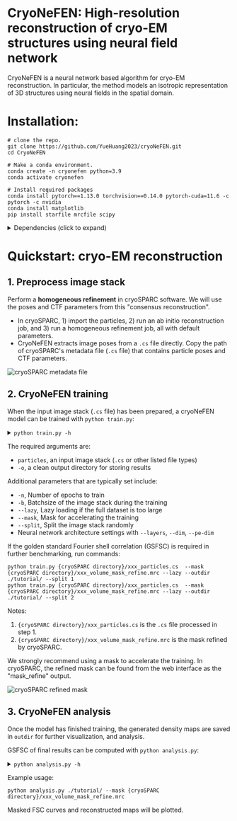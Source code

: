 # CryoNeFEN: High-resolution reconstruction of cryo-EM structures using neural field network
CryoNeFEN is a neural network based algorithm for cryo-EM reconstruction. In particular, the method models an isotropic representation of 3D structures using neural fields in the spatial domain.
# Installation:

```
# clone the repo.
git clone https://github.com/YueHuang2023/cryoNeFEN.git
cd CryoNeFEN

# Make a conda environment.
conda create -n cryonefen python=3.9
conda activate cryonefen

# Install required packages
conda install pytorch==1.13.0 torchvision==0.14.0 pytorch-cuda=11.6 -c pytorch -c nvidia
conda install matplotlib 
pip install starfile mrcfile scipy
```
<details>
  <summary> Dependencies (click to expand) </summary>
  
  - pytorch 1.13
  - starfile
  - mrcfile
  - matplotlib
  - scipy

</details>

# Quickstart: cryo-EM reconstruction
## 1. Preprocess image stack
Perform a **homogeneous refinement** in cryoSPARC software. We will use the poses and CTF parameters from this "consensus reconstruction". 

- In cryoSPARC, 1) import the particles, 2) run an ab initio reconstruction job, and 3) run a homogeneous refinement job, all with default parameters.
- CryoNeFEN extracts image poses from a `.cs` file directly. Copy the path of cryoSPARC's metadata file (`.cs` file) that contains particle poses and CTF parameters.

![cryoSPARC metadata file](./picture/particles.png, "Particle file path")
  
## 2. CryoNeFEN training
When the input image stack (`.cs` file) has been prepared, a cryoNeFEN model can be trained with `python train.py`:

<details><summary><code>python train.py -h</code></summary>
  
    usage: train.py [-h] -o OUTDIR [--poses POSES] [--ctf pkl] [--mask mrc] [--split {1,2}] [--load WEIGHTS.PKL] [--checkpoint CHECKPOINT] [--log-interval LOG_INTERVAL] [--seed SEED] [--uninvert-data] [--no-window]
                [--window-r WINDOW_R] [--ind IND] [--lazy] [--datadir DATADIR] [-n NUM_EPOCHS] [-b BATCH_SIZE] [--wd WD] [--lr LR] [--norm NORM NORM] [--layers LAYERS] [--dim DIM] [--l-extent L_EXTENT]
                [--pe-type {geom_ft,geom_full,geom_lowf,geom_nohighf,linear_lowf,gaussian,none}] [--pe-dim PE_DIM] [--activation {relu,leaky_relu}]
                particles

    positional arguments:
      particles             Input particles (.mrcs, .star, .cs, or .txt)

    optional arguments:
      -h, --help            show this help message and exit
      -o OUTDIR, --outdir OUTDIR
                        Output directory to save model
      --poses POSES         Image poses (.pkl)
      --ctf pkl             CTF parameters (.pkl)
      --mask mrc            Optional mask (.mrc, default: sphere mask)
      --split {1,2}         Split dataset for computing GSFSC
      --load WEIGHTS.PKL    Initialize training from a checkpoint
      --checkpoint CHECKPOINT
                        Checkpointing interval in N_EPOCHS (default: 1)
      --log-interval LOG_INTERVAL
                        Logging interval in N_IMGS (default: 100)
      --seed SEED           Random seed

    Dataset loading:
      --uninvert-data       Do not invert data sign
      --no-window           Turn off real space windowing of dataset
      --window-r WINDOW_R   Windowing radius (default: 0.85)
      --ind IND             Filter particle stack by these indices
      --lazy                Lazy loading if full dataset is too large to fit in memory
      --datadir DATADIR     Path prefix to particle stack if loading relative paths from a .star or .cs file

    Training parameters:
      -n NUM_EPOCHS, --num-epochs NUM_EPOCHS
                        Number of training epochs (default: 20)
      -b BATCH_SIZE, --batch-size BATCH_SIZE
                        Minibatch size (default: 4)
      --wd WD               Weight decay in Adam optimizer (default: 0)
      --lr LR               Learning rate in Adam optimizer (default: 0.001)
      --norm NORM NORM      Data normalization as shift, 1/scale (default: 0, 1)

    Network Architecture:
      --layers LAYERS       Number of hidden layers (default: 2)
      --dim DIM             Number of nodes in hidden layers (default: 256)
      --l-extent L_EXTENT   Coordinate lattice size (if not using positional encoding) (default: 0.5)
      --pe-type {geom_ft,geom_full,geom_lowf,geom_nohighf,linear_lowf,gaussian,none}
                        Type of positional encoding (default: geom_ft)
      --pe-dim PE_DIM       Num sinusoid features in positional encoding (default: 32)
      --activation {relu,leaky_relu}
                        Activation (default: relu)

</details>

The required arguments are:
- `particles`, an input image stack (`.cs` or other listed file types)
- `-o`, a clean output directory for storing results
  
Additional parameters that are typically set include:
- `-n`, Number of epochs to train
- `-b`, Batchsize of the image stack during the training
- `--lazy`, Lazy loading if the full dataset is too large
- `--mask`, Mask for accelerating the training
- `--split`, Split the image stack randomly
- Neural network architecture settings with `--layers`, `--dim`, `--pe-dim`

If the golden standard Fourier shell correlation (GSFSC) is required in further benchmarking, run commands:
```
python train.py {cryoSPARC directory}/xxx_particles.cs  --mask {cryoSPARC directory}/xxx_volume_mask_refine.mrc --lazy --outdir ./tutorial/ --split 1
python train.py {cryoSPARC directory}/xxx_particles.cs  --mask {cryoSPARC directory}/xxx_volume_mask_refine.mrc --lazy --outdir ./tutorial/ --split 2
```
Notes:
1. `{cryoSPARC directory}/xxx_particles.cs` is the `.cs` file processed in step 1.
2. `{cryoSPARC directory}/xxx_volume_mask_refine.mrc` is the mask refined by cryoSPARC.

We strongly recommend using a mask to accelerate the training. In cryoSPARC, the refined mask can be found from the web interface as the "mask_refine" output.

![cryoSPARC refined mask](./picture/mask.png, 'Mask file path')

## 3. CryoNeFEN analysis
Once the model has finished training, the generated density maps are saved in `outdir` for further visualization, and analysis. 

GSFSC of final results can be computed with `python analysis.py`:

<details><summary><code>python analysis.py -h</code></summary>
  
    usage: analysis.py [-h] [--mask mrc] volumes

    positional arguments:
       volumes     Half-maps directory (.mrc)

    optional arguments:
      -h, --help  show this help message and exit
      --mask mrc  FSC mask (.mrc)

</details>

Example usage:
```
python analysis.py ./tutorial/ --mask {cryoSPARC directory}/xxx_volume_mask_refine.mrc
```
Masked FSC curves and reconstructed maps will be plotted. 
